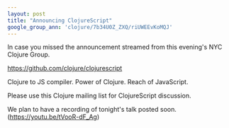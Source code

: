 ```yaml
---
layout: post
title: "Announcing ClojureScript"
google_group_ann: 'clojure/7b34U0Z_ZXQ/riUWEEvKoMQJ'
---
```


In case you missed the announcement streamed from this evening's NYC Clojure Group.

https://github.com/clojure/clojurescript

Clojure to JS compiler. Power of Clojure. Reach of JavaScript.

Please use this Clojure mailing list for ClojureScript discussion.

We plan to have a recording of tonight's talk posted soon. (<https://youtu.be/tVooR-dF_Ag>)
